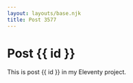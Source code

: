 ```yaml
---
layout: layouts/base.njk
title: Post 3577
---
```


# Post {{ id }}

This is post {{ id }} in my Eleventy project.
